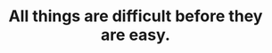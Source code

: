 ---
title: "All things are difficult before they are easy."
attribution: "Thomas Fuller"
tags:
  - Thomas Fuller
  - Quote
  - Rise Strong
  - Survive
---